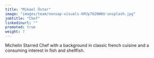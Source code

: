 ```yaml
---
title: "Mikael Öster"
image: "images/team/nonsap-visuals-kMJp7620W6U-unsplash.jpg"
jobtitle: "Chef"
linkedinurl: ""
promoted: true
weight: 7
---
```


Michelin Starred Chef with a background in classic french cuisine 
and a consuming interest in fish and shellfish.
